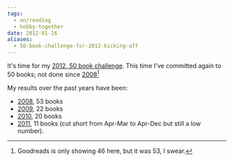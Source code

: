 ```yaml
---
tags:
  - on/reading
  - hobby-together
date: 2012-01-16
aliases:
  - 50-book-challenge-for-2012-kicking-off
---
```

It's time for my [2012, 50 book challenge](https://www.goodreads.com/user/year_in_books/2012/3664731). This time I've committed again to 50 books; not done since [2008](https://www.goodreads.com/user/year_in_books/2008/3664731)[^1] 

My results over the past years have been:

- [2008](https://www.goodreads.com/user/year_in_books/2008/3664731), 53 books
- [2009](https://www.goodreads.com/user/year_in_books/2009/3664731), 22 books
- [2010](https://www.goodreads.com/user/year_in_books/2011/3664731), 20 books
- [2011](https://www.goodreads.com/user/year_in_books/2011/3664731), 11 books (cut short from Apr-Mar to Apr-Dec but still a low number).

[^1]:	Goodreads is only showing 46 here, but it was 53, I swear.